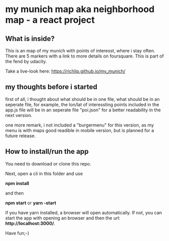 # my munich map aka neighborhood map - a react project

## What is inside?
This is an map of my munich with points of interesst, where i stay often. There are 5 markers with a link to more details on foursquare. This is part of the fend by udacity.

Take a live-look here: https://richlip.github.io/my_munich/

## my thoughts before i started
first of all, i thought about what should be in one file, what should be in an seperate file, for example, the lon/lat of interessting points included in the app.js file will be in an  seperate file "poi.json" for a better readability in the next version.

one more remark, i not included a "burgermenu" for this version, as my menu is with maps good readible in mobile version, but is planned for a future release.

## How to install/run the app

You need to download or clone this repo.

Next, open a cli in this folder and use 

**npm install** 

and then 

**npm start** or **yarn -start** 

if you have yarn installed, a browser will open automatically. If not, you can start the app with opening an browser and then the url: **http://localhost:3000/**.

Have fun;-)
